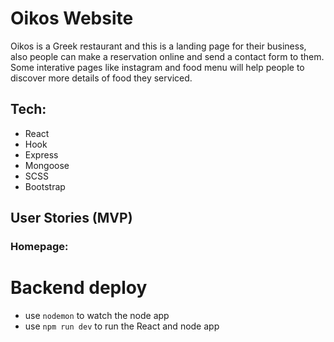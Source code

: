 # Oikos Website

Oikos is a Greek restaurant and this is a landing page for their business, also people can make a reservation online and send a contact form to them. Some interative pages like instagram and food menu will help people to discover more details of food they serviced.

## Tech:

- React
- Hook
- Express
- Mongoose
- SCSS
- Bootstrap

## User Stories (MVP)

### Homepage:

# Backend deploy

- use `nodemon` to watch the node app
- use `npm run dev` to run the React and node app
